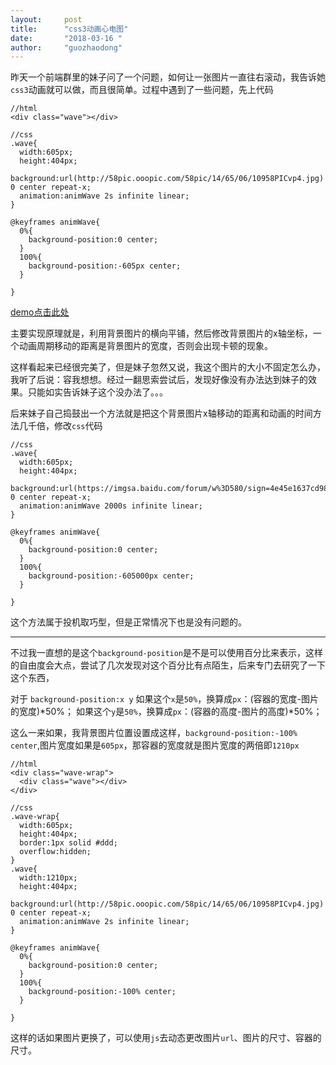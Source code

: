```yaml
---
layout:     post
title:      "css3动画心电图"
date:       "2018-03-16 "
author:     "guozhaodong"
---
```


昨天一个前端群里的妹子问了一个问题，如何让一张图片一直往右滚动，我告诉她`css3`动画就可以做，而且很简单。过程中遇到了一些问题，先上代码

```
//html
<div class="wave"></div>

//css
.wave{
  width:605px;
  height:404px;
  background:url(http://58pic.ooopic.com/58pic/14/65/06/10958PICvp4.jpg) 0 center repeat-x;
  animation:animWave 2s infinite linear;
}

@keyframes animWave{
  0%{
    background-position:0 center;
  }
  100%{
    background-position:-605px center;
  }
  
}
```

<a href="https://codepen.io/Bubble2/pen/jzrKgm" target="_blank">demo点击此处</a>

主要实现原理就是，利用背景图片的横向平铺，然后修改背景图片的x轴坐标，一个动画周期移动的距离是背景图片的宽度，否则会出现卡顿的现象。

这样看起来已经很完美了，但是妹子忽然又说，我这个图片的大小不固定怎么办，我听了后说：容我想想。经过一翻思索尝试后，发现好像没有办法达到妹子的效果。只能如实告诉妹子这个没办法了。。。

后来妹子自己捣鼓出一个方法就是把这个背景图片x轴移动的距离和动画的时间方法几千倍，修改`css`代码


```
//css
.wave{
  width:605px;
  height:404px;
  background:url(https://imgsa.baidu.com/forum/w%3D580/sign=4e45e1637cd98d1076d40c39113eb807/9ca67e2ac65c103833dbb95db2119313b27e89fa.jpg) 0 center repeat-x;
  animation:animWave 2000s infinite linear;
}

@keyframes animWave{
  0%{
    background-position:0 center;
  }
  100%{
    background-position:-605000px center;
  }
  
}
```

这个方法属于投机取巧型，但是正常情况下也是没有问题的。

--------

不过我一直想的是这个`background-position`是不是可以使用百分比来表示，这样的自由度会大点，尝试了几次发现对这个百分比有点陌生，后来专门去研究了一下这个东西，

对于 `background-position:x y`
如果这个`x`是`50%`，换算成`px`：(容器的宽度-图片的宽度)*50%；
如果这个`y`是`50%`，换算成`px`：(容器的高度-图片的高度)*50%；

这么一来如果，我背景图片位置设置成这样，`background-position:-100% center`,图片宽度如果是`605px`，那容器的宽度就是图片宽度的两倍即`1210px`

```
//html
<div class="wave-wrap">
  <div class="wave"></div>
</div>

//css
.wave-wrap{
  width:605px;
  height:404px;
  border:1px solid #ddd;
  overflow:hidden;
}
.wave{
  width:1210px;
  height:404px;
  background:url(http://58pic.ooopic.com/58pic/14/65/06/10958PICvp4.jpg) 0 center repeat-x;
  animation:animWave 2s infinite linear;
}

@keyframes animWave{
  0%{
    background-position:0 center;
  }
  100%{
    background-position:-100% center;
  }
  
}
```

这样的话如果图片更换了，可以使用`js`去动态更改图片`url`、图片的尺寸、容器的尺寸。


















